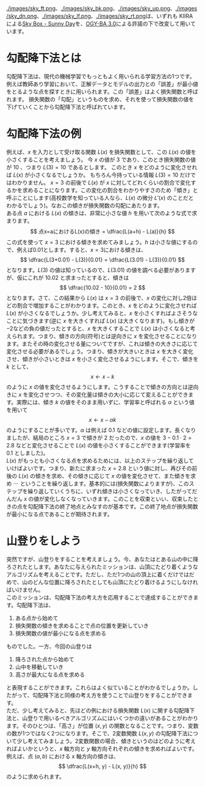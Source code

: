 [./images/sky_ft.png](./images/sky_ft.png)、[./images/sky_bk.png](./images/sky_bk.png)、[./images/sky_up.png](./images/sky_up.png)、[./images/sky_dn.png](./images/sky_dn.png)、[./images/sky_lf.png](./images/sky_lf.png)、[./images/sky_rt.png](./images/sky_rt.png)は、いずれも KIIRA による[Sky Box - Sunny Day](https://opengameart.org/content/sky-box-sunny-day)を、[OGY-BA 3.0](http://static.opengameart.org/OGA-BY-3.0.txt)による許諾の下で改変して用いています。

# 勾配降下法とは
勾配降下法は、現代の機械学習でもっともよく用いられる学習方法の1つです。
例えば教師あり学習において、正解データとモデルの出力との「誤差」が最小値をとるような点を探すときに用いられます。この「誤差」はよく損失関数と呼ばれます。
損失関数の「勾配」というものを求め、それを使って損失関数の値を下げていくことから勾配降下法と呼ばれています。

# 勾配降下法の例

例えば、$x$ を入力として受け取る関数 $L(x)$ を損失関数として、この $L(x)$ の値を小さくすることを考えましょう。
今 $x$ の値が $3$ であり、このとき損失関数の値が $10$ 、つまり $L(3)=10$ であるとします。
このとき $x$ をどのように変化させれば $L(x)$ が小さくなるでしょうか。
もちろん今持っている情報 $L(3)=10$ だけではわかりません。
$x=3$ の前後で $L(x)$ が $x$ に対してどれくらいの割合で変化するかを求めることになります。この変化の割合をわかりやすさのため「傾き」と呼ぶことにします(高校数学を知っている人なら、$L(x)$ の微分 $L'(x)$ のことだとわかるでしょう)。なおこの傾きが損失関数の勾配にあたります。  
ある点 $a$ における $L(x)$ の傾きは、非常に小さな値 $h$ を用いて次のような式で求まります。
$$
  点x=aにおけるL(x)の傾き = \dfrac{L(a+h) - L(a)}{h}
$$
この式を使って $x=3$ における傾きを求めてみましょう。$h$ は小さな値にするので、例えば0.01とします。すると、$x=3$における傾きは、
$$
  \dfrac{L(3+0.01) - L(3)}{0.01} = \dfrac{L(3.01) - L(3)}{0.01}
$$
となります。$L(3)$ の値は知っているので、$L(3.01)$ の値を調べる必要がありますが、仮にこれが $10.02$ と求まったとすると、傾きは
$$
  \dfrac{10.02 - 10}{0.01} = 2
$$
となります。さて、この結果から $L(x)$ は $x=3$ の前後で、$x$ の変化に対し2倍ほどの割合で増加することがわかります。このとき、$x$ をどのように変化させれば $L(x)$ が小さくなるでしょうか。少し考えてみると、$x$ を小さくすればよさそうなことに気づきます(逆に $x$ を大きくすれば $L(x)$ は大きくなります)。もし傾きが$-2$などの負の値だったとすると、$x$ を大きくすることで $L(x)$ は小さくなると考えられます。つまり、傾きの方向(符号)とは逆向きに $x$ を変化させることになります。またその時の変化させる量についてですが、これは傾きの大きさに応じて変化させる必要があるでしょう。つまり、傾きが大きいときは $x$ を大きく変化させ、傾きが小さいときは $x$ を小さく変化させるようにします。そこで、傾きを $k$ として、
$$
  x \leftarrow x - k
$$
のように $x$ の値を変化させるようにします。こうすることで傾きの方向とは逆向きに $x$ を変化させつつ、その変化量は傾きの大小に応じて変えることができます。実際には、傾き $k$ の値をそのまま用いずに、学習率と呼ばれる $\alpha$ という値を用いて
$$
  x \leftarrow x - \alpha k
$$
のようにすることが多いです。$\alpha$ は例えば $0.1$ などの値に設定します。長くなりましたが、結局のところ $x=3$ で傾きが $2$ だったので、$x$ の値を $3 - 0.1 \cdot 2=2.8$ などと変化させることで $L(x)$ の値を小さくすることができます(学習率を $0.1$ としました)。  
$L(x)$ がもっとも小さくなる点を求めるためには、以上のステップを繰り返していけばよいです。つまり、新たに求まった $x=2.8$ という値に対し、再びその前後の $L(x)$ の傾きを求め、その傾きに応じて $x$ の値を変化させて、また傾きを求め $\cdots$ ということを繰り返します。基本的には(損失関数によりますが)、このステップを繰り返していくうちに、いずれ傾きは小さくなっていき、したがってだんだん $x$ の値が変化しなくなっていきます。このことを収束といい、収束したときの点を勾配降下法の終了地点とみなすのが基本です。この終了地点が損失関数が最小になる点であることが期待されます。

# 山登りをしよう
突然ですが、山登りをすることを考えましょう。今、あなたはとある山の中に降ろされたとします。あなたに与えられたミッションは、山頂にたどり着くようなアルゴリズムを考えることです。ただし、ただ1つの山の頂上に着くだけではだめで、山のどんな位置に降ろされたとしても山頂にたどり着けるようにしなければいけません。  
このミッションは、勾配降下法の考え方を応用することで達成することができます。勾配降下法は、

1. ある点から始めて
2. 損失関数の傾きを求めることで点の位置を更新していき
3. 損失関数の値が最小になる点を求める

ものでした。一方、今回の山登りは

1. 降ろされた点から始めて
2. 山中を移動していき
3. 高さが最大になる点を求める

と表現することができます。これらはよく似ていることがわかるでしょうか。したがって、勾配降下法と同様の考え方を使うことで山登りをすることができます。  
ただ、少し考えてみると、先ほどの例における損失関数 $L(x)$ に関する勾配降下法と、山登りで用いるべきアルゴリズムにはいくつかの違いがあることがわかります。そのひとつは、「高さ」が位置 $(x, y)$ の関数となることです。つまり、変数の数が1つではなく2つになります。そこで、2変数関数 $L(x, y)$ の勾配降下法について少し考えてみましょう。2変数関数の場合、傾きというのはどのように考えればよいかというと、$x$ 軸方向と $y$ 軸方向それぞれの傾きを求めればよいです。例えば、点 $(a,b)$ における $x$ 軸方向の傾きは、
$$
  \dfrac{L(x+h, y) - L(x, y)}{h}
$$
のように求められます。